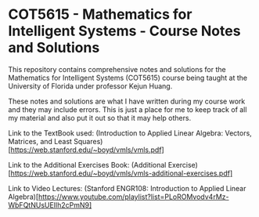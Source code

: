 # COT5615 - Mathematics for Intelligent Systems - Course Notes and Solutions

This repository contains comprehensive notes and solutions for the Mathematics for Intelligent Systems (COT5615) course being taught at the University of Florida under professor Kejun Huang.

These notes and solutions are what I have written during my course work and they may include errors. This is just a place for me to keep track of all my material and also put it out so that it may help others. 

Link to the TextBook used: (Introduction to Applied Linear Algebra: Vectors, Matrices, and Least Squares)[https://web.stanford.edu/~boyd/vmls/vmls.pdf]

Link to the Additional Exercises Book: (Additional Exercise)[https://web.stanford.edu/~boyd/vmls/vmls-additional-exercises.pdf]

Link to Video Lectures: (Stanford ENGR108: Introduction to Applied Linear Algebra)[https://www.youtube.com/playlist?list=PLoROMvodv4rMz-WbFQtNUsUElIh2cPmN9]



